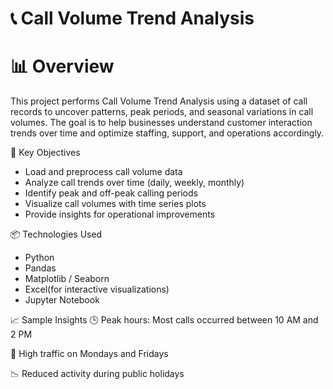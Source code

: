 # 📞 Call Volume Trend Analysis

# 📊  Overview

This project performs Call Volume Trend Analysis using a dataset of call records to uncover patterns, peak periods, and seasonal variations in call volumes. The goal is to help businesses understand customer interaction trends over time and optimize staffing, support, and operations accordingly.

📌 Key Objectives

   - Load and preprocess call volume data
   - Analyze call trends over time (daily, weekly, monthly)
   - Identify peak and off-peak calling periods
   - Visualize call volumes with time series plots
   - Provide insights for operational improvements


📦 Technologies Used

   - Python
   - Pandas
   - Matplotlib / Seaborn
   - Excel(for interactive visualizations)
   - Jupyter Notebook


📈 Sample Insights
  🕒 Peak hours: Most calls occurred between 10 AM and 2 PM

  📅 High traffic on Mondays and Fridays

  📉 Reduced activity during public holidays




